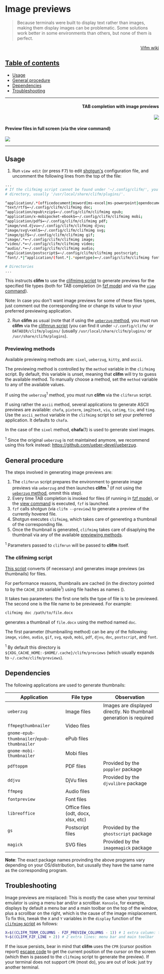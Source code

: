 # Image previews

> Because terminals were built to display text rather than images, making them display images can be problematic.  Some solutions work better in some environments than others, but none of them is perfect.

<p align="right"><a href="https://wiki.vifm.info/index.php/How_to_preview_images">Vifm wiki</p>

## Table of contents

* [Usage](#usage)
* [General procedure](#general-procedure)
* [Dependencies](#dependencies)
* [Troubleshooting](#troubleshooting)

---

<h4 align="right">TAB completion with image previews</h4>
<p align="right"><img src="https://i.postimg.cc/fTG6W3yb/fzf-preview.jpg"></p>

<h4 align="left">Preview files in full screen (via the <i>view</i> command)</h4>
<p align="left"><img src="https://i.postimg.cc/52PKY6Nv/view-preview.jpg"></p>

---

## Usage

1. Run `view edit` (or press <kbd>F7</kbd>) to edit [shotgun's](https://github.com/leo-arch/clifm/wiki/Advanced#shotgun) configuration file, and uncomment the following lines from the top of the file:

```sh
...
# If the clifmimg script cannot be found under '~/.config/clifm/', you can copy it from the data
# directory, usually '/usr/local/share/clifm/plugins/'.

^application/.*(officedocument|msword|ms-excel|ms-powerpoint|opendocument).*=~/.config/clifm/clifmimg doc;
^text/rtf$=~/.config/clifm/clifmimg doc;
^application/epub\+zip$=~/.config/clifm/clifmimg epub;
^application/x-mobipocket-ebook$=~/.config/clifm/clifmimg mobi;
^application/pdf$=~/.config/clifm/clifmimg pdf;
^image/vnd.djvu=~/.config/clifm/clifmimg djvu;
^image/svg\+xml$=~/.config/clifm/clifmimg svg;
^image/gif$=~/.config/clifm/clifmimg gif;
^image/.*=~/.config/clifm/clifmimg image;
^video/.*=~/.config/clifm/clifmimg video;
^audio/.*=~/.config/clifm/clifmimg audio;
^application/postscript$=~/.config/clifm/clifmimg postscript;
^font/.*|^application/(font.*|.*opentype)=~/.config/clifm/clifmimg font;

# Directories
...

```

This instructs **clifm** to use the [clifmimg script](#the-clifmimg-script) to generate previews for the specified file types (both for TAB completion (in [fzf mode](https://github.com/leo-arch/clifm/wiki/Specifics#tab-completion)) and via the [`view` command](https://github.com/leo-arch/clifm/wiki/Introduction#view)).

Note: In case you don't want image previews for some of these files types, just comment out the corresponding line or change its value to your preferred previewing application.

2. Run **clifm** as usual (note that if using the [`ueberzug` method](#previewing-methods), you must run **clifm** via the [clifmrun script](https://github.com/leo-arch/clifm/blob/master/misc/tools/imgprev/clifmrun) (you can find it under `~/.config/clifm/` or `DATADIR/clifm/plugins/` (usually `/usr/local/share/clifm/plugins/` or `/usr/share/clifm/plugins`).

### Previewing methods

Available previewing methods are: `sixel`, `ueberzug`, `kitty`, and `ascii`.

The previewing method is controlled by the `method` variable in the `clifmimg` script. By default, this variable is unset, meaning that **clifm** will try to guess the available method. To manually choose a method, set the `method` variable to any of the available values.

If using the `ueberzug`<sup>1</sup> method, you must run **clifm** via the `clifmrun` script.

If using rather the `ascii` method, several applications to generate ASCII previews are available: `chafa`, `pixterm`, `img2text`, `viu`, `catimg`, `tiv`, and `timg`. Use the `ascii_method` variable in the `clifmimg` script to set your preferred application. It defaults to `chafa`.

In the case of the `sixel` method, **chafa**(1) is used to generate sixel images.

<sup>1</sup> Since the original `ueberzug` is not maintained anymore, we recommend using this fork instead: https://github.com/ueber-devel/ueberzug.

## General procedure

The steps involved in generating image previews are:

1. The `clifmrun` script prepares the environment to generate image previews via `ueberzug` and then launches **clifm**.<sup>1</sup> (if not using the [`ueberzug` method](#previewing-methods), ommit this step).
2. Every time TAB completion is invoked for files (if running in [fzf mode](https://github.com/leo-arch/clifm/wiki/Specifics#tab-completion)), or the [view command](https://github.com/leo-arch/clifm/wiki/Introduction#view) is executed, `fzf` is launched.
3. `fzf` calls shotgun (via `clifm --preview`) to generate a preview of the currently hovered file.
4. Shotgun executes `clifmimg`, which takes care of genereting a thumbnail of the corresponding file.
5. Once the thumbnail is generated, `clifmimg` takes care of disaplying the thumbnail via any of the available [previewing methods](#previewing-methods).

<sup>1</sup> Parameters passed to `clifmrun` will be passed to **clifm** itself.

### The clifmimg script

[This script](https://github.com/leo-arch/clifm/blob/master/misc/tools/imgprev/clifmimg) converts (if necessary) and generates image previews (as thumbnails) for files.

For performance reasons, thumbnails are cached (in the directory pointed to by the `CACHE_DIR` variable<sup>1</sup>) using file hashes as names ().

It takes two parameters: the first one tells the type of file is to be previewed. The second one is the file name to be previewed. For example:

```sh
clifmimg doc /path/to/file.docx
```

generates a thumbnail of `file.docx` using the method named `doc`.

The first parameter (thumbnailing method) can be any of the following: `image`, `video`, `audio`, `gif`,  `svg`, `epub`, `mobi`, `pdf`, `djvu`, `doc`, `postscript`, and `font`.

<sup>1</sup> By default this directory is `${XDG_CACHE_HOME:-$HOME/.cache}/clifm/previews` (which usually expands to `~/.cache/clifm/previews`).

## Dependencies

The following applications are used to generate thumbnails:

| Application | File type | Observation |
| --- | --- | --- |
| `ueberzug` | Image files | Images are displayed directly. No thumbnail generation is required |
| `ffmpegthumbnailer` | Video files | |
| `gnome-epub-thumbnailer`/`epub-thumbnailer` | ePub files | |
| `gnome-mobi-thumbnailer` | Mobi files | |
| `pdftoppm` | PDF files | Provided by the `poppler` package |
| `ddjvu` | DjVu files | Provided by the `djvulibre` package |
| `ffmpeg` | Audio files | |
| `fontpreview` | Font files |
| `libreoffice` | Office files (odt, docx, xlsx, etc) | |
| `gs` | Postscript files | Provided by the `ghostscript` package |
| `magick` | SVG files | Provided by the `imagemagick` package |

**Note**: The exact package names provinding the above programs vary depending on your OS/distribution, but ususally they have the same name as the corresponding program.

## Troubleshooting

Image previews are misplaced: This is mostly the case when your terminal emulator is using a menu bar and/or a scrollbar. `Konsole`, for example, displays by default a menu bar and a main toolbar on the top of the window, plus a scrollbar on the right, which is the cause of the image misplacement. To fix this, tweak the `X` and `Y` variables in the `display` function of the [`clifmimg` script](https://github.com/leo-arch/clifm/tree/master/misc/tools/imgprev#clifmimg) as follows:

```sh
X=$((CLIFM_TERM_COLUMNS - FZF_PREVIEW_COLUMNS - 1)) # 1 extra column: the scroll bar
Y=$((CLIFM_FZF_LINE + 2)) # 2 extra lines: menu bar and main toolbar
```

If the issue persists, bear in mind that **clifm** uses the `CPR` (cursor position report) [escape code](https://www.xfree86.org/current/ctlseqs.html) to get the current position of the cursor on the screen (which then is passed to the `clifmimg` script to generate the preview). If your terminal does not support `CPR` (most do), you are out of look: just try another terminal.
